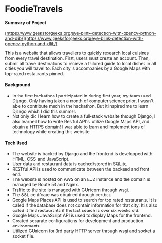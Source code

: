 # FoodieTravels

#### Summary of Project
[https://www.geeksforgeeks.org/eye-blink-detection-with-opencv-python-and-dlib/](https://www.geeksforgeeks.org/eye-blink-detection-with-opencv-python-and-dlib/)

This is a website that allows travellers to quickly research local cuisines from every travel destination. First, users must create an account. Then, submit all travel destinations to recieve a tailored guide to local dishes in all cities you will travel to. Each city is accompanies by a Google Maps with top-rated restaurants pinned. 

#### Background
* In the first hackathon I participated in during first year, my team used Django. Only having taken a month of computer science prior, I wasn't able to contribute much in the hackathon. But it inspired me to learn Django which I did this summer. 
* Not only did I learn how to create a full-stack website through Django, I also learned how to write Restful API's, utilize Google Maps API, and obtain a HTTPS domain! I was able to learn and implement tons of technology while creating this website. 

#### Tech Used
* The website is backed by Django and the frontend is developped with HTML, CSS, and JavaScript. 
* User data and restaurant data is cached/stored in SQLite. 
* RESTful API is used to communicate between the backend and front end.
* The website is hosted on AWS on an EC2 instance and the domain is managed by Route 53 and Nginx. 
* Traffic to the site is managed with GUnicorn through wsgi. 
* The SSL certifcate was obtained through certbot. 
* Google Maps Places API is used to search for top rated restaurants. It is called if the database does not contain information for that city. It is also called it find restaurants if the last search is over six weeks old. 
* Google Maps JavaScript API is used to display Maps for the frontend.
* Created separate configurations for development and production environments  
* Utilized GUnicorn for 3rd party HTTP server through wsgi and socket a socket file.